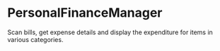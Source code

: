 # PersonalFinanceManager

Scan bills, get expense details and display the expenditure for items in various categories. 

